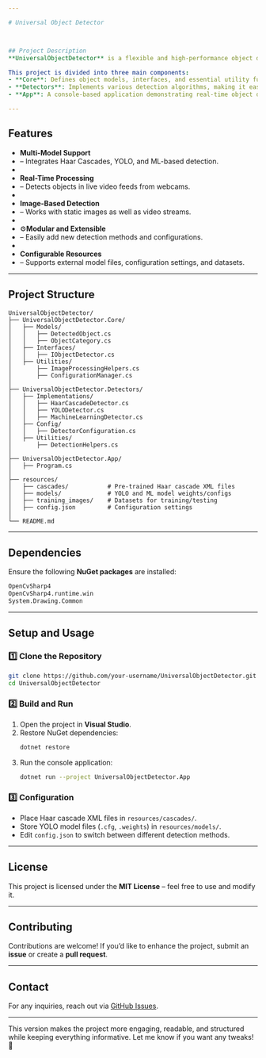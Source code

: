 ```yaml
---

# Universal Object Detector



## Project Description  
**UniversalObjectDetector** is a flexible and high-performance object detection framework that supports multiple detection techniques, including **Haar Cascades**, **YOLO (You Only Look Once)**, and **custom Machine Learning models**. Designed for both images and real-time video streams, it provides precise and efficient object recognition while maintaining a modular structure for easy extension and optimization.  

This project is divided into three main components:  
- **Core**: Defines object models, interfaces, and essential utility functions.  
- **Detectors**: Implements various detection algorithms, making it easy to integrate new models.  
- **App**: A console-based application demonstrating real-time object detection.  

---
```


## Features  

- **Multi-Model Support**
- – Integrates Haar Cascades, YOLO, and ML-based detection.
- 
- **Real-Time Processing**
- – Detects objects in live video feeds from webcams.
- 
- **Image-Based Detection**
-  – Works with static images as well as video streams.
-   
- ⚙**Modular and Extensible**
- – Easily add new detection methods and configurations.
-  
- **Configurable Resources**
- – Supports external model files, configuration settings, and datasets.  

---

## Project Structure  
```
UniversalObjectDetector/
├── UniversalObjectDetector.Core/
│   ├── Models/
│   │   ├── DetectedObject.cs
│   │   ├── ObjectCategory.cs
│   ├── Interfaces/
│   │   ├── IObjectDetector.cs
│   ├── Utilities/
│       ├── ImageProcessingHelpers.cs
│       ├── ConfigurationManager.cs
│
├── UniversalObjectDetector.Detectors/
│   ├── Implementations/
│   │   ├── HaarCascadeDetector.cs
│   │   ├── YOLODetector.cs
│   │   ├── MachineLearningDetector.cs
│   ├── Config/
│   │   ├── DetectorConfiguration.cs
│   ├── Utilities/
│       ├── DetectionHelpers.cs
│
├── UniversalObjectDetector.App/
│   ├── Program.cs
│
├── resources/
│   ├── cascades/           # Pre-trained Haar cascade XML files
│   ├── models/             # YOLO and ML model weights/configs
│   ├── training_images/    # Datasets for training/testing
│   ├── config.json         # Configuration settings
│
└── README.md
```

---

## Dependencies  
Ensure the following **NuGet packages** are installed:  
```sh
OpenCvSharp4
OpenCvSharp4.runtime.win
System.Drawing.Common
```

---

## Setup and Usage  

### 1️⃣ Clone the Repository  
```sh
git clone https://github.com/your-username/UniversalObjectDetector.git
cd UniversalObjectDetector
```

### 2️⃣ Build and Run  
1. Open the project in **Visual Studio**.  
2. Restore NuGet dependencies:  
   ```sh
   dotnet restore
   ```  
3. Run the console application:  
   ```sh
   dotnet run --project UniversalObjectDetector.App
   ```

### 3️⃣ Configuration  
- Place Haar cascade XML files in `resources/cascades/`.  
- Store YOLO model files (`.cfg`, `.weights`) in `resources/models/`.  
- Edit `config.json` to switch between different detection methods.  

---

## License  
This project is licensed under the **MIT License** – feel free to use and modify it.  

---

## Contributing  
Contributions are welcome! If you’d like to enhance the project, submit an **issue** or create a **pull request**.  

---

## Contact  
For any inquiries, reach out via [GitHub Issues](https://github.com/your-username/UniversalObjectDetector/issues).  

---

This version makes the project more engaging, readable, and structured while keeping everything informative. Let me know if you want any tweaks! 🚀

